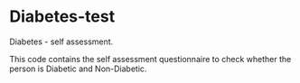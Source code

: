 # Diabetes-test
Diabetes - self assessment.

This code contains the self assessment questionnaire to check whether the person is Diabetic and Non-Diabetic.
